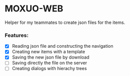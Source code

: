 # MOXUO-WEB

Helper for my teammates to create json files for the items.

### Features:
- [x] Reading json file and constructing the navigation
- [x] Creating new items with a template
- [x] Saving the new json file by download
- [ ] Saving directly the file on the server
- [ ] Creating dialogs with hierachy trees
